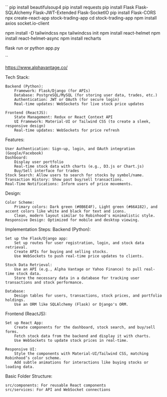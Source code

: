 ``
pip install beautifulsoup4
pip install requests
pip install Flask Flask-SQLAlchemy Flask-JWT-Extended Flask-SocketIO
pip install Flask-CORS
npx create-react-app stock-trading-app
cd stock-trading-app
npm install axios socket.io-client

npm install -D tailwindcss
npx tailwindcss init
npm install react-helmet
npm install react-helmet-async
npm install recharts


flask run or python app.py

``

https://www.alphavantage.co/

Tech Stack:

    Backend (Python):
        Framework: Flask/Django (for APIs)
        Database: PostgreSQL/MySQL (for storing user data, trades, etc.)
        Authentication: JWT or OAuth (for secure login)
        Real-time updates: WebSockets for live stock price updates

    Frontend (ReactJS):
        State Management: Redux or React Context API
        UI Framework: Material-UI or Tailwind CSS (to create a sleek, responsive design)
        Real-time updates: WebSockets for price refresh

Features:

    User Authentication: Sign-up, login, and OAuth integration (Google/Facebook)
    Dashboard:
        Display user portfolio
        Real-time stock data with charts (e.g., D3.js or Chart.js)
        Buy/Sell interface for trades
    Stock Search: Allow users to search for stocks by symbol/name.
    Transaction History: Show past buy/sell transactions.
    Real-Time Notifications: Inform users of price movements.

Design:

    Color Scheme:
        Primary colors: Dark green (#0B6E4F), Light green (#66A182), and accent colors like white and black for text and icons.
        Clean, modern layout similar to Robinhood's minimalistic style.
    Responsive Design: Optimized for mobile and desktop viewing.

Implementation Steps:
Backend (Python):

    Set up the Flask/Django app:
        Set up routes for user registration, login, and stock data retrieval.
        Create APIs for buying and selling stocks.
        Use WebSockets to push real-time price updates to clients.

    Stock Data Retrieval:
        Use an API (e.g., Alpha Vantage or Yahoo Finance) to pull real-time stock data.
        Store the necessary data in a database for tracking user transactions and stock performance.

    Database:
        Design tables for users, transactions, stock prices, and portfolio holdings.
        Use an ORM like SQLAlchemy (Flask) or Django's ORM.

Frontend (ReactJS):

    Set up React App:
        Create components for the dashboard, stock search, and buy/sell forms.
        Fetch stock data from the backend and display it with charts.
        Use WebSockets to update stock prices in real-time.

    Responsive UI:
        Style the components with Material-UI/Tailwind CSS, matching Robinhood’s color scheme.
        Add subtle animations for interactions like buying stocks or loading data.


Basic Folder Structure:

    src/components: For reusable React components
    src/services: For API and WebSocket connections